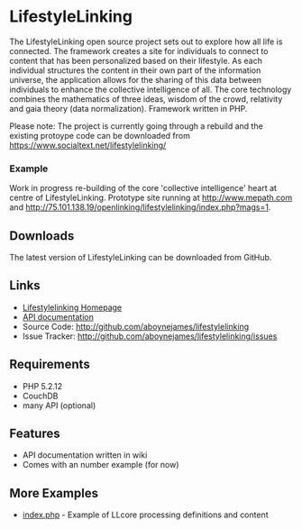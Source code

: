 LifestyleLinking
==========

The LifestyleLinking open source project sets out to explore how all life is connected.  The framework creates a site for individuals to connect to content that has been personalized based on their lifestyle.  As each individual structures the content in their own part of the information universe, the application allows for the sharing of this data between individuals to enhance the collective intelligence of all.  The core technology combines the mathematics of three ideas, wisdom of the crowd, relativity and gaia theory (data normalization).  Framework written in PHP.

Please note:  The project is currently going through a rebuild and the existing protoype code can be downloaded from <https://www.socialtext.net/lifestylelinking/>


### Example ###

Work in progress re-building of the core 'collective intelligence' heart at centre of LifestyleLinking.  Prototype site running at <http://www.mepath.com> and <http://75.101.138.19/openlinking/lifestylelinking/index.php?mags=1>.


Downloads
---------

The latest version of LifestyleLinking can be downloaded from GitHub.

Links
-----

* [Lifestylelinking Homepage](https://www.socialtext.net/lifestylelinking/)
* [API documentation](https://www.socialtext.net/lifestylelinking/)
* Source Code: <http://github.com/aboynejames/lifestylelinking>
* Issue Tracker: <http://github.com/aboynejames/lifestylelinking/issues>

Requirements
------------

* PHP 5.2.12
* CouchDB
* many API (optional)


Features
--------

* API documentation written in wiki
* Comes with an number example (for now)


More Examples
-------------

* [index.php](http://github.com/aboynejames/lifestylelinking/blob/master/examples/index.php#path) - Example of LLcore processing definitions and content
